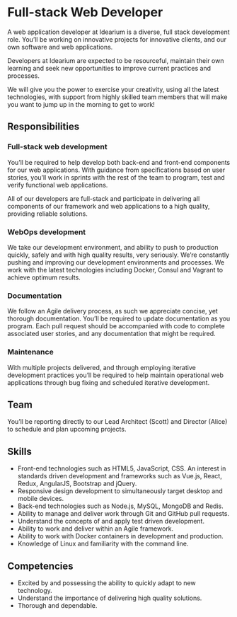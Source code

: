 # Full-stack Web Developer

A web application developer at Idearium is a diverse, full stack development role. You’ll be working on innovative projects for innovative clients, and our own software and web applications.

Developers at Idearium are expected to be resourceful, maintain their own learning and seek new opportunities to improve current practices and processes.

We will give you the power to exercise your creativity, using all the latest technologies, with support from highly skilled team members that will make you want to jump up in the morning to get to work!

## Responsibilities

### Full-stack web development

You’ll be required to help develop both back-end and front-end components for our web applications. With guidance from specifications based on user stories, you’ll work in sprints with the rest of the team to program, test and verify functional web applications.

All of our developers are full-stack and participate in delivering all components of our framework and web applications to a high quality, providing reliable solutions.

### WebOps development

We take our development environment, and ability to push to production quickly, safely and with high quality results, very seriously. We’re constantly pushing and improving our development environments and processes. We work with the latest technologies including Docker, Consul and Vagrant to achieve optimum results.

### Documentation

We follow an Agile delivery process, as such we appreciate concise, yet thorough documentation. You’ll be required to update documentation as you program. Each pull request should be accompanied with code to complete associated user stories, and any documentation that might be required.

### Maintenance

With multiple projects delivered, and through employing iterative development practices you’ll be required to help maintain operational web applications through bug fixing and scheduled iterative development.

## Team

You’ll be reporting directly to our Lead Architect (Scott) and Director (Alice) to schedule and plan upcoming projects.


## Skills

- Front-end technologies such as HTML5, JavaScript, CSS. An interest in standards driven development and frameworks such as Vue.js, React, Redux, AngularJS, Bootstrap and jQuery.
- Responsive design development to simultaneously target desktop and mobile devices.
- Back-end technologies such as Node.js, MySQL, MongoDB and Redis.
- Ability to manage and deliver work through Git and GitHub pull requests.
- Understand the concepts of and apply test driven development.
- Ability to work and deliver within an Agile framework.
- Ability to work with Docker containers in development and production.
- Knowledge of Linux and familiarity with the command line.

## Competencies

- Excited by and possessing the ability to quickly adapt to new technology.
- Understand the importance of delivering high quality solutions.
- Thorough and dependable.
